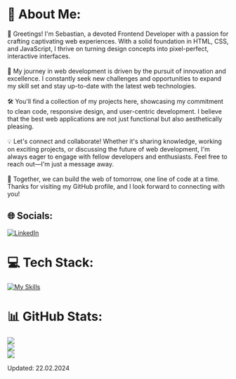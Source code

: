 # 💫 About Me:
👋 Greetings! I'm Sebastian, a devoted Frontend Developer with a passion for crafting captivating web experiences. With a solid foundation in HTML, CSS, and JavaScript, I thrive on turning design concepts into pixel-perfect, interactive interfaces.<br><br>🌟 My journey in web development is driven by the pursuit of innovation and excellence. I constantly seek new challenges and opportunities to expand my skill set and stay up-to-date with the latest web technologies.<br><br>🛠️ You'll find a collection of my projects here, showcasing my commitment to clean code, responsive design, and user-centric development. I believe that the best web applications are not just functional but also aesthetically pleasing.<br><br>💡 Let's connect and collaborate! Whether it's sharing knowledge, working on exciting projects, or discussing the future of web development, I'm always eager to engage with fellow developers and enthusiasts. Feel free to reach out—I'm just a message away.<br><br>🚀 Together, we can build the web of tomorrow, one line of code at a time. Thanks for visiting my GitHub profile, and I look forward to connecting with you!


## 🌐 Socials:
[![LinkedIn](https://img.shields.io/badge/LinkedIn-%230077B5.svg?logo=linkedin&logoColor=white)](https://linkedin.com/in/sebastianbober2) 

# 💻 Tech Stack:
[![My Skills](https://skillicons.dev/icons?i=html,css,js,react,vite,nodejs,express,bootstrap,sass,postgres,redis,jest,docker,redux,aws,git,postman,linux,blender,ps,visualstudio,py)](https://skillicons.dev)


# 📊 GitHub Stats:
![](https://github-readme-stats.vercel.app/api?username=Sebastian4090&theme=dark&hide_border=false&include_all_commits=false&count_private=false)<br/>
![](https://github-readme-streak-stats.herokuapp.com/?user=Sebastian4090&theme=dark&hide_border=false)<br/>
![](https://github-readme-stats.vercel.app/api/top-langs/?username=Sebastian4090&theme=dark&hide_border=false&include_all_commits=false&count_private=false&layout=compact)

<!-- Proudly created with GPRM ( https://gprm.itsvg.in ) -->

Updated: 22.02.2024
